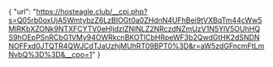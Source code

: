 {
  "url": "https://hosteagle.club/__cpi.php?s=Q05rb0oxUjA5WmtybzZ6LzBIOGt0a0ZHdnN4UFhBei9tVXBqTm44cWw5MlRKbXZONk9NTXFCYTV0eHljdzlZNlNLZ2NRczdNZmUzV1N5YlV5OUhHQS9hOEpPSnRCbG1VMy94OWRkcnBKOTlCbHRpeWF3b2QwdGtHK2dSNDNNOFFxd0JTQTR4QWJCdTJaUzhjMUhRT09BPT0%3D&r=aW5zdGFncmFtLmNvbQ%3D%3D&__cpo=1"
}
